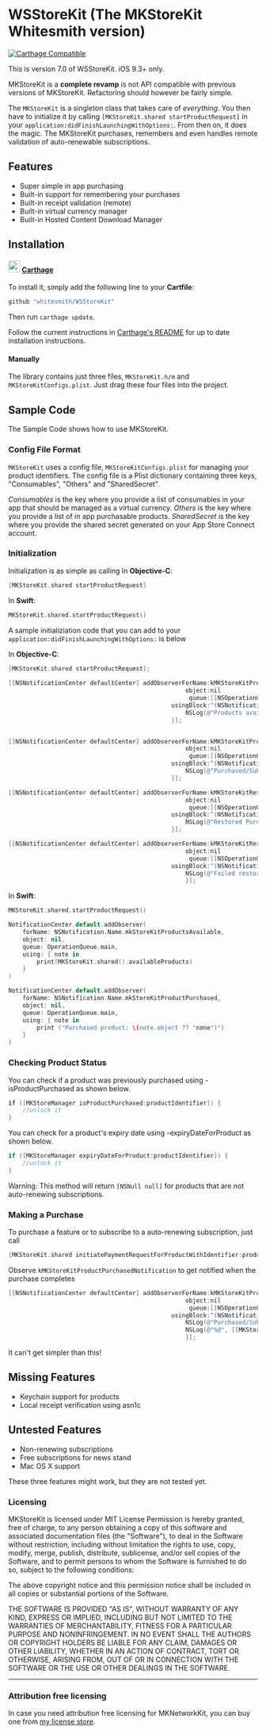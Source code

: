 # WSStoreKit (The MKStoreKit Whitesmith version)

[![Carthage Compatible](https://img.shields.io/badge/Carthage-compatible-4BC51D.svg)](https://github.com/Carthage/Carthage)

This is version 7.0 of WSStoreKit. iOS 9.3+ only.

MKStoreKit is a **complete revamp** is not API compatible with previous versions of MKStoreKit. Refactoring should however be fairly simple.

The `MKStoreKit` is a singleton class that takes care of *everything*. You then have to initialize it by calling `[MKStoreKit.shared startProductRequest]` in your `application:didFinishLaunchingWithOptions:`. From then on, it does the magic. The MKStoreKit purchases, remembers and even handles remote validation of auto-renewable subscriptions.

## Features

* Super simple in app purchasing
* Built-in support for remembering your purchases
* Built-in receipt validation (remote)
* Built-in virtual currency manager
* Built-in Hosted Content Download Manager

## Installation

#### <img src="https://cloud.githubusercontent.com/assets/432536/5252404/443d64f4-7952-11e4-9d26-fc5cc664cb61.png" width="24" height="24"> [Carthage]

[Carthage]: https://github.com/Carthage/Carthage

To install it, simply add the following line to your **Cartfile**:

```ruby
github "whitesmith/WSStoreKit"
```

Then run `carthage update`.

Follow the current instructions in [Carthage's README][carthage-installation]
for up to date installation instructions.

[carthage-installation]: https://github.com/Carthage/Carthage#adding-frameworks-to-an-application

#### Manually

The library contains just three files, `MKStoreKit.h/m` and `MKStoreKitConfigs.plist`. Just drag these four files into the project.

## Sample Code 

The Sample Code shows how to use MKStoreKit.

### Config File Format

`MKStoreKit` uses a config file, `MKStoreKitConfigs.plist` for managing your product identifiers.
The config file is a Plist dictionary containing three keys, "Consumables", "Others" and "SharedSecret".

_Consumables_ is the key where you provide a list of consumables in your app that should be managed as a virtual currency. _Others_ is the key where you provide a list of in app purchasable products. _SharedSecret_ is the key where you provide the shared secret generated on your App Store Connect account.

### Initialization

Initialization is as simple as calling
In **Objective-C**:

``` objective-c
[MKStoreKit.shared startProductRequest]
```

In **Swift**:

``` swift
MKStoreKit.shared.startProductRequest()
```
A sample initializiation code that you can add to your `application:didFinishLaunchingWithOptions:` is below

In **Objective-C**:

``` objective-c
[MKStoreKit.shared startProductRequest];
  
[[NSNotificationCenter defaultCenter] addObserverForName:kMKStoreKitProductsAvailableNotification
                                                  object:nil
                                                   queue:[[NSOperationQueue alloc] init]
                                              usingBlock:^(NSNotification *note) {
                                                  NSLog(@"Products available: %@", [[MKStoreKit sharedKit] availableProducts]);
                                              }];


[[NSNotificationCenter defaultCenter] addObserverForName:kMKStoreKitProductPurchasedNotification
                                                  object:nil
                                                   queue:[[NSOperationQueue alloc] init]
                                              usingBlock:^(NSNotification *note) {
                                                  NSLog(@"Purchased/Subscribed to product with id: %@", [note object]);
                                              }];

[[NSNotificationCenter defaultCenter] addObserverForName:kMKStoreKitRestoredPurchasesNotification
                                                  object:nil
                                                   queue:[[NSOperationQueue alloc] init]
                                              usingBlock:^(NSNotification *note) {
                                                  NSLog(@"Restored Purchases");
                                              }];

[[NSNotificationCenter defaultCenter] addObserverForName:kMKStoreKitRestoringPurchasesFailedNotification
                                                  object:nil
                                                   queue:[[NSOperationQueue alloc] init]
                                              usingBlock:^(NSNotification *note) {
                                                  NSLog(@"Failed restoring purchases with error: %@", [note object]);
                                                  }];
```

In **Swift**:

``` swift
MKStoreKit.shared.startProductRequest()

NotificationCenter.default.addObserver(
    forName: NSNotification.Name.mkStoreKitProductsAvailable,
    object: nil,
    queue: OperationQueue.main,
    using: { note in
        print(MKStoreKit.shared().availableProducts)
    }
)

NotificationCenter.default.addObserver(
    forName: NSNotification.Name.mkStoreKitProductPurchased,
    object: nil,
    queue: OperationQueue.main,
    using: { note in
        print ("Purchased product: \(note.object ?? "none")")
    }
)
```

### Checking Product Status

You can check if a product was previously purchased using -isProductPurchased as shown below.

``` objective-c
if ([MKStoreManager isProductPurchased:productIdentifier]) {
    //unlock it
}
```

You can check for a product's expiry date using -expiryDateForProduct as shown below.

``` objective-c
if ([MKStoreManager expiryDateForProduct:productIdentifier]) {
    //unlock it
}
```

Warning: This method will return ```[NSNull null]``` for products that are not auto-renewing subscriptions.


### Making a Purchase
To purchase a feature or to subscribe to a auto-renewing subscription, just call

``` objective-c
[MKStoreKit.shared initiatePaymentRequestForProductWithIdentifier:productIdentifier];
```

Observe `kMKStoreKitProductPurchasedNotification` to get notified when the purchase completes

``` objective-c
[[NSNotificationCenter defaultCenter] addObserverForName:kMKStoreKitProductPurchasedNotification
                                                  object:nil
                                                   queue:[[NSOperationQueue alloc] init]
                                              usingBlock:^(NSNotification *note) {
                                                  NSLog(@"Purchased/Subscribed to product with id: %@", [note object]);
                                                  NSLog(@"%@", [[MKStoreKit sharedKit] valueForKey:@"purchaseRecord"]);
                                                  }];
```

It can't get simpler than this!

## Missing Features

* Keychain support for products
* Local receipt verification using asn1c

## Untested Features

* Non-renewing subscriptions
* Free subscriptions for news stand
* Mac OS X support

These three features might work, but they are not tested yet.

### Licensing

MKStoreKit is licensed under MIT License
Permission is hereby granted, free of charge, to any person obtaining a copy
of this software and associated documentation files (the "Software"), to deal
in the Software without restriction, including without limitation the rights
to use, copy, modify, merge, publish, distribute, sublicense, and/or sell
copies of the Software, and to permit persons to whom the Software is
furnished to do so, subject to the following conditions:

The above copyright notice and this permission notice shall be included in
all copies or substantial portions of the Software.

THE SOFTWARE IS PROVIDED "AS IS", WITHOUT WARRANTY OF ANY KIND, EXPRESS OR
IMPLIED, INCLUDING BUT NOT LIMITED TO THE WARRANTIES OF MERCHANTABILITY,
FITNESS FOR A PARTICULAR PURPOSE AND NONINFRINGEMENT. IN NO EVENT SHALL THE
AUTHORS OR COPYRIGHT HOLDERS BE LIABLE FOR ANY CLAIM, DAMAGES OR OTHER
LIABILITY, WHETHER IN AN ACTION OF CONTRACT, TORT OR OTHERWISE, ARISING FROM,
OUT OF OR IN CONNECTION WITH THE SOFTWARE OR THE USE OR OTHER DEALINGS IN
THE SOFTWARE.

---

### Attribution free licensing

In case you need attribution free licensing for MKNetworkKit, you can buy one from [my license store](http://blog.mugunthkumar.com/license-store/).
